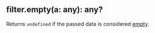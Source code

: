## filter.empty(a: any): any?

Returns `undefined` if the passed data is considered
[empty](../Empty%20values.md).
